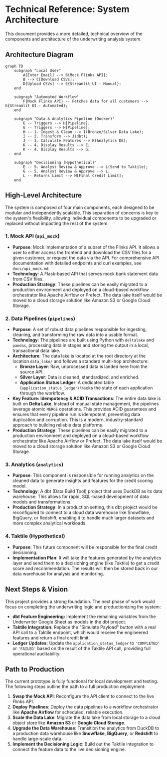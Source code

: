 # Technical Reference: System Architecture

This document provides a more detailed, technical overview of the components and architecture of the underwriting analysis system.

## Architecture Diagram
```mermaid
graph TD
    subgraph "Local User"
        A[Enter Email] --> B{Mock Flinks API};
        B --> C[Download CSVs];
        D[Upload CSVs] --> E{Streamlit UI - Manual};
    end

    subgraph "Automated Workflow"
        F{Mock Flinks API} -- Fetches data for all customers --> G{Streamlit UI - Automated};
    end

    subgraph "Data & Analytics Pipeline (Docker)"
        E -- Triggers --> H[Pipeline];
        G -- Triggers --> H[Pipeline];
        H -- 1. Ingest & Clean --> I(Bronze/Silver Data Lake);
        I -- 2. Transform --> J(dbt);
        J -- 3. Calculate Features --> K(Analytics DB);
        K -- 4. Display Results --> E;
        K -- 4. Display Results --> G;
    end

    subgraph "Decisioning (Hypothetical)"
        E -- 5. Analyst Review & Approve --> L(Send to Taktile);
        G -- 5. Analyst Review & Approve --> L;
        L -- Returns Limit --> M[Final Credit Limit];
    end
```

## High-Level Architecture

The system is composed of four main components, each designed to be modular and independently scalable. This separation of concerns is key to the system's flexibility, allowing individual components to be upgraded or replaced without impacting the rest of the system.

### 1. Mock API (`api_mock`)

- **Purpose**: Mock implementation of a subset of the Flinks API. It allows a user to either access the frontend and download the CSV files for a given customer, or request the data via the API. For comprehensive API documentation with detailed endpoints and curl examples, see `docs/api_mock.md`.
- **Technology**: A Flask-based API that serves mock bank statement data from CSV files.
- **Production Strategy**: These pipelines can be easily migrated to a production environment and deployed on a cloud-based workflow orchestrator like Apache Airflow or Prefect. The data lake itself would be moved to a cloud storage solution like Amazon S3 or Google Cloud Storage.

### 2. Data Pipelines (`pipelines`)

- **Purpose**: A set of robust data pipelines responsible for ingesting, cleaning, and transforming the raw data into a usable format.
- **Technology**: The pipelines are built using Python with `deltalake` and `pandas`, processing data in stages and storing the output in a local, transactional data lake.
- **Architecture**: The data lake is located at the root directory at the location `data_lake/` and follows a standard multi-hop architecture:
    - **Bronze Layer**: Raw, unprocessed data is landed here from the source API.
    - **Silver Layer**: Data is cleaned, standardized, and enriched.
    - **Application Status Ledger**: A dedicated table (`application_status_ledger`) tracks the state of each application through the workflow.
- **Key Feature: Idempotency & ACID Transactions**: The entire data lake is built on **Delta Lake**. Instead of manual state management, the pipelines leverage atomic `MERGE` operations. This provides ACID guarantees and ensures that every pipeline run is idempotent, preventing data duplication and corruption. This is a modern, industry-standard approach to building reliable data platforms.
- **Production Strategy**: These pipelines can be easily migrated to a production environment and deployed on a cloud-based workflow orchestrator like Apache Airflow or Prefect. The data lake itself would be moved to a cloud storage solution like Amazon S3 or Google Cloud Storage.

### 3. Analytics (`analytics`)

- **Purpose**: This component is responsible for running analytics on the cleaned data to generate insights and features for the credit scoring model.
- **Technology**: A dbt (Data Build Tool) project that uses DuckDB as its data warehouse. This allows for rapid, SQL-based development of data models and transformations.
- **Production Strategy**: In a production setting, this dbt project would be reconfigured to connect to a cloud data warehouse like Snowflake, BigQuery, or Redshift, enabling it to handle much larger datasets and more complex analytical workloads.

### 4. Taktile (Hypothetical)

- **Purpose**: This future component will be responsible for the final credit decisioning.
- **Implementation Plan**: It will take the features generated by the analytics layer and send them to a decisioning engine (like Taktile) to get a credit score and recommendation. The results will then be stored back in our data warehouse for analysis and monitoring.

## Next Steps & Vision

This project provides a strong foundation. The next phase of work would focus on completing the underwriting logic and productionizing the system:

*   **dbt Feature Engineering:** Implement the remaining variables from the Underwriter Google Sheet as models in the dbt project.
*   **Taktile Integration:** Replace the "Simulate Payload" button with a real API call to a Taktile endpoint, which would receive the engineered features and return a final credit limit.
*   **Ledger Updates:** Update the `application_status_ledger` to `'COMPLETED'` or `'FAILED'` based on the result of the Taktile API call, providing full operational auditability.

## Path to Production

The current prototype is fully functional for local development and testing. The following steps outline the path to a full production deployment:

1.  **Swap the Mock API**: Reconfigure the API client to connect to the live Flinks API.
2.  **Deploy Pipelines**: Deploy the data pipelines to a workflow orchestrator like **Apache Airflow** for scheduled, reliable execution.
3.  **Scale the Data Lake**: Migrate the data lake from local storage to a cloud object store like **Amazon S3** or **Google Cloud Storage**.
4.  **Upgrade the Data Warehouse**: Transition the analytics from DuckDB to a production data warehouse like **Snowflake**, **BigQuery**, or **Redshift** to handle large-scale data.
5.  **Implement the Decisioning Logic**: Build out the Taktile integration to connect the feature data to the live decisioning engine. 
